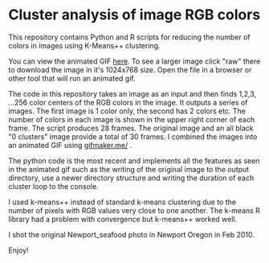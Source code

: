 Cluster analysis of image RGB colors
====================================

This repository contains Python and R scripts for reducing the number of colors in images using K-Means++ clustering.

You can view the animated GIF [here](image_output_files/Newport_seafood_k_means++_cluster_animated.gif).  To see a larger image click "raw" there to download the image in it's 1024x768 size.  Open the file in a browser or other tool that will run an animated gif.

The code in this repository takes an image as an input and then finds 1,2,3, ...256 color centers of the RGB colors in the image.  It outputs a series of images. The first image is 1 color only, the second has 2 colors etc.  The number of colors in each image is shown in the upper right corner of each frame.  The script produces 28 frames.  The original image and an all black "0 clusters" image provide a total of 30 frames.  I combined the images into an animated GIF using <a href="http://gifmaker.me/" rel="nofollow">gifmaker.me/</a> .

The python code is the most recent and implements all the features as seen in the animated gif such as the writing of the original image to the output directory, use a newer directory structure and writing the duration of each cluster loop to the console.

I used k-means++ instead of standard k-means clustering due to the number of pixels with RGB values very close to one another.  The k-means R library had a problem with convergence but k-means++ worked well.

I shot the original Newport_seafood photo in Newport Oregon in Feb 2010.

Enjoy!
